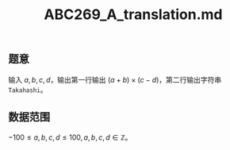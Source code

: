 ﻿---
title: "ABC269_A_translation.md"
tags: []
author: ""
created: ""
---

## 题意

输入 $a,b,c,d$，输出第一行输出 $(a+b)\times(c-d)$，第二行输出字符串 `Takahashi`。

## 数据范围

$-100\le a,b,c,d\le 100,a,b,c,d\in \mathbb Z$。

